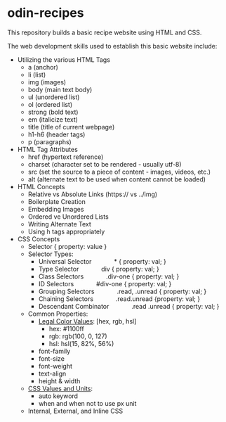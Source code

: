 # odin-recipes

This repository builds a basic recipe website using HTML and CSS. 

The web development skills used to establish this basic website include:
* Utilizing the various HTML Tags
    * a (anchor)
    * li (list)
    * img (images)
    * body (main text body)
    * ul (unordered list)
    * ol (ordered list)
    * strong (bold text)
    * em (italicize text)
    * title (title of current webpage)
    * h1-h6 (header tags)
    * p (paragraphs)
* HTML Tag Attributes
    * href (hypertext reference)
    * charset (character set to be rendered - usually utf-8)
    * src (set the source to a piece of content - images, videos, etc.)
    * alt (alternate text to be used when content cannot be loaded)
* HTML Concepts
    * Relative vs Absolute Links (https:// vs ../img)
    * Boilerplate Creation
    * Embedding Images
    * Ordered ve Unordered Lists
    * Writing Alternate Text
    * Using h tags appropriately
* CSS Concepts 
    * Selector { property: value }
    * Selector Types:
        * Universal Selector $~~~~~~~~~~~$ * { property: val; }
        * Type Selector $~~~~~~~~~~~$ div { property: val; }
        * Class Selectors $~~~~~~~~~~~$ .div-one { property: val; }
        * ID Selectors $~~~~~~~~~~~$ #div-one { property: val; }
        * Grouping Selectors $~~~~~~~~~~~$ .read, .unread { property: val; }
        * Chaining Selectors $~~~~~~~~~~~$ .read.unread {property: val; }
        * Descendant Combinator $~~~~~~~~~~~$ .read .unread { property: val; }
    * Common Properties:
        * [Legal Color Values](https://www.w3schools.com/cssref/css_colors_legal.php): [hex, rgb, hsl]
            * hex: #1100ff
            * rgb: rgb(100, 0, 127)
            * hsl: hsl(15, 82%, 56%)
        * font-family
        * font-size
        * font-weight
        * text-align
        * height & width
    * [CSS Values and Units](https://developer.mozilla.org/en-US/docs/Learn/CSS/Building_blocks/Values_and_units):
        * auto keyword
        * when and when not to use px unit
    * Internal, External, and Inline CSS